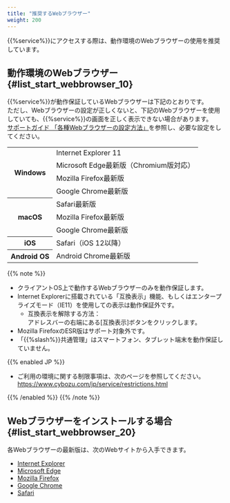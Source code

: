 ```yaml
---
title: "推奨するWebブラウザー"
weight: 200
---
```

{{%service%}}にアクセスする際は、動作環境のWebブラウザーの使用を推奨しています。  

## 動作環境のWebブラウザー{#list_start_webbrowser_10}

{{%service%}}が動作保証しているWebブラウザーは下記のとおりです。  
ただし、Webブラウザーの設定が正しくないと、下記のWebブラウザーを使用していても、{{%service%}}の画面を正しく表示できない場合があります。  
[サポートガイド 「各種Webブラウザーの設定方法」](/ja/settings/browser/webbrowser.html)を参照し、必要な設定をしてください。  

<table>
  <tbody>
  <tr>
  <th rowspan="4">Windows</th>
  <td>Internet Explorer 11</td>
  </tr>
  <tr>
  <td>Microsoft Edge最新版（Chromium版対応）</td>
  </tr>
  <tr>
  <td>Mozilla Firefox最新版</td>
  </tr>
  <tr>
  <td>Google Chrome最新版</td>
  </tr>
  <tr>
  <th rowspan="3">macOS</th>
  <td>Safari最新版</td>
  </tr>
  <tr>
  <td>Mozilla Firefox最新版</td>
  </tr>
  <tr>
  <td>Google Chrome最新版</td>
  </tr>
  <tr>
  <th>iOS</th>
  <td>Safari（iOS 12以降）</td>
  </tr>
  <tr>
  <th>Android OS</th>
  <td>Android Chrome最新版</td>
  </tr>
  </tbody>
</table>

{{% note %}}

* クライアントOS上で動作するWebブラウザーのみを動作保証します。  
* Internet Explorerに搭載されている「互換表示」機能、もしくはエンタープライズモード（IE11）を使用しての表示は動作保証外です。  
  * 互換表示を解除する方法：  
    アドレスバーの右端にある[互換表示]ボタンをクリックします。  
* Mozilla FirefoxのESR版はサポート対象外です。  
* 「{{%slash%}}共通管理」はスマートフォン、タブレット端末を動作保証していません。  

{{% enabled JP %}}

* ご利用の環境に関する制限事項は、次のページを参照してください。  
  https://www.cybozu.com/jp/service/restrictions.html  

{{% /enabled %}}
{{% /note %}}

## Webブラウザーをインストールする場合{#list_start_webbrowser_20}

各Webブラウザーの最新版は、次のWebサイトから入手できます。  

* [Internet Explorer](https://support.microsoft.com/ja-jp/help/17621/internet-explorer-downloads)
* [Microsoft Edge](https://support.microsoft.com/ja-jp/help/4501095/download-the-new-microsoft-edge-based-on-chromium)
* [Mozilla Firefox](http://www.mozilla.org/en-US/firefox/new/)
* [Google Chrome](https://www.google.com/intl/ja/chrome/)
* [Safari](https://www.apple.com/jp/safari/)  
